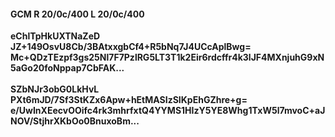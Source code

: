#### GCM R 20/0c/400 L 20/0c/400
**eChlTpHkUXTNaZeD**<br/>**JZ+149OsvU8Cb/3BAtxxgbCf4+R5bNq7J4UCcAplBwg=**<br/>**Mc+QDzTEzpf3gs25Nl7F7PzlRG5LT3T1k2Eir6rdcffr4k3lJF4MXnjuhG9xN5aGo20foNppap7CbFAK...**<br/><br/>
**SZbNJr3obG0LkHvL**<br/>**PXt6mJD/7Sf3StKZx6Apw+hEtMASIzSIKpEhGZhre+g=**<br/>**e/UwInXEecvOOifc4rk3mhrfxtQ4YYMS1HIzY5YE8Whg1TxW5l7mvoC+aJNOV/StjhrXKbOo0BnuxoBm...**